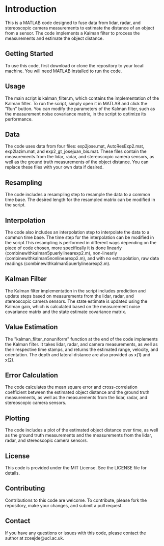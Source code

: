 <!DOCTYPE html>
<html>
<head>
</head>
<body>
	<h1>Introduction</h1>
	<p>This is a MATLAB code designed to fuse data from lidar, radar, and stereoscopic camera measurements to estimate the distance of an object from a sensor. The code implements a Kalman filter to process the measurements and estimate the object distance.</p>
  <h2>Getting Started</h2>
<p>To use this code, first download or clone the repository to your local machine. You will need MATLAB installed to run the code.</p>

<h2>Usage</h2>
<p>The main script is kalman_filter.m, which contains the implementation of the Kalman filter. To run the script, simply open it in MATLAB and click the "Run" button. You can modify the parameters of the Kalman filter, such as the measurement noise covariance matrix, in the script to optimize its performance.</p>

<h2>Data</h2>
<p>The code uses data from four files: exp2jose.mat, AutoResExp2.mat, exp2lazim.mat, and exp2_gt_josejuan_bis.mat. These files contain the measurements from the lidar, radar, and stereoscopic camera sensors, as well as the ground truth measurements of the object distance. You can replace these files with your own data if desired.</p>

<h2>Resampling</h2>
<p>The code includes a resampling step to resample the data to a common time base. The desired length for the resampled matrix can be modified in the script.</p>

<h2>Interpolation</h2>
<p>The code also includes an interpolation step to interpolate the data to a common time base. The time step for the interpolation can be modified in the script.This resampling is performed in different ways depending on the piece of code chosen, more specifically it is done linearly (combinewithkalman5puerlylinearexp2.m), non-linearly (combinewithkalman5nonlinearexp2.m), and with no extrapolation, raw data readings (combinewithkalman5puerlylinearexp2.m).</p>

<h2>Kalman Filter</h2>
<p>The Kalman filter implementation in the script includes prediction and update steps based on measurements from the lidar, radar, and stereoscopic camera sensors. The state estimate is updated using the Kalman gain, which is calculated based on the measurement noise covariance matrix and the state estimate covariance matrix.</p>

<h2>Value Estimation</h2>
<p>The "kalman_filter_nonuniform" function at the end of the code implements the Kalman filter. It takes lidar, radar, and camera measurements, as well as their respective time stamps, and returns the estimated range, velocity, and orientation. The depth and lateral distance are also provided as x(1) and x(2).</p>
 
<h2>Error Calculation</h2>
<p>The code calculates the mean square error and cross-correlation coefficient between the estimated object distance and the ground truth measurements, as well as the measurements from the lidar, radar, and stereoscopic camera sensors.</p>

<h2>Plotting</h2>
<p>The code includes a plot of the estimated object distance over time, as well as the ground truth measurements and the measurements from the lidar, radar, and stereoscopic camera sensors.</p>

<h2>License</h2>
<p>This code is provided under the MIT License. See the LICENSE file for details.</p>

<h2>Contributing</h2>
<p>Contributions to this code are welcome. To contribute, please fork the repository, make your changes, and submit a pull request.</p>

<h2>Contact</h2>
<p>If you have any questions or issues with this code, please contact the author at zceejde@ucl.ac.uk.</p>
</body>
</html>
